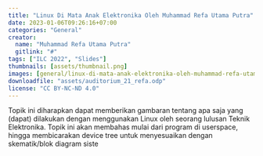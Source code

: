 ```yaml
---
title: "Linux Di Mata Anak Elektronika Oleh Muhammad Refa Utama Putra"
date: 2023-01-06T09:26:16+07:00
categories: "General"
creator: 
  name: "Muhammad Refa Utama Putra"
  gitlink: "#"
tags: ["ILC 2022", "Slides"]
thumbnails: [assets/thumbnail.png]
images: [general/linux-di-mata-anak-elektronika-oleh-muhammad-refa-utama-putra/assets/thumbnail.png]
downloadfile: "assets/auditorium_21_refa.odp"
license: "CC BY-NC-ND 4.0"
---
```

Topik ini diharapkan dapat memberikan gambaran tentang apa saja yang (dapat) dilakukan dengan menggunakan Linux oleh seorang lulusan Teknik Elektronika. Topik ini akan membahas mulai dari program di userspace, hingga membicarakan device tree untuk menyesuaikan dengan skematik/blok diagram siste